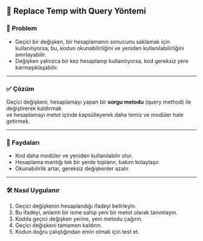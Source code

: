 ## 🔄 Replace Temp with Query Yöntemi

### 🐞 Problem

- Geçici bir değişken, bir hesaplamanın sonucunu saklamak için kullanılıyorsa; bu, kodun okunabilirliğini ve yeniden kullanılabilirliğini sınırlayabilir.
- Değişken yalnızca bir kez hesaplanıp kullanılıyorsa, kod gereksiz yere karmaşıklaşabilir.

---

### ✅ Çözüm

Geçici değişkeni, hesaplamayı yapan bir **sorgu metodu** (query method) ile değiştirerek kaldırmak  
ve hesaplamayı metot içinde kapsülleyerek daha temiz ve modüler hale getirmek.

---

### 🌱 Faydaları

- Kod daha modüler ve yeniden kullanılabilir olur.
- Hesaplama mantığı tek bir yerde toplanır, bakım kolaylaşır.
- Okunabilirlik artar, gereksiz değişkenler azalır.

---

### 🛠️ Nasıl Uygulanır

1. Geçici değişkenin hesaplandığı ifadeyi belirleyin.
2. Bu ifadeyi, anlamlı bir isme sahip yeni bir metot olarak tanımlayın.
3. Kodda geçici değişken yerine, yeni metodu çağırın.
4. Geçici değişkeni tamamen kaldırın.
5. Kodun doğru çalıştığından emin olmak için test et.
